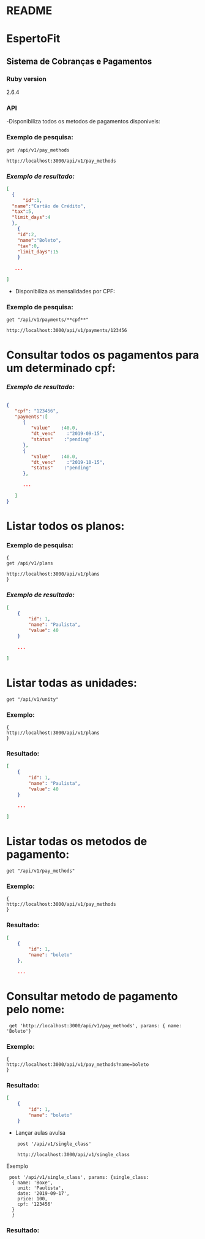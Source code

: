 # README

# EspertoFit

## Sistema de Cobranças e Pagamentos

### Ruby version
2.6.4

### API
-Disponibiliza todos os metodos de pagamentos disponiveis:

### Exemplo de pesquisa: 

```
get /api/v1/pay_methods

http://localhost:3000/api/v1/pay_methods
```

### *Exemplo de resultado:*

```JSON
[
  {
      "id":1,
  "name":"Cartão de Crédito",
  "tax":5,
  "limit_days":4
  },
    { 
    "id":2,
    "name":"Boleto",
    "tax":0,
    "limit_days":15
    }

   ...

]
```


- Disponibiliza as mensalidades por CPF:

### Exemplo de pesquisa: 

```
get "/api/v1/payments/**cpf**"

http://localhost:3000/api/v1/payments/123456
```

# Consultar todos os pagamentos para um determinado cpf:


### *Exemplo de resultado:*

```json

{
   "cpf": "123456",
   "payments":[
      {
         "value"    :40.0,
         "dt_venc"    :"2019-09-15",
         "status"    :"pending"
      },
      {
         "value"    :40.0,
         "dt_venc"    :"2019-10-15",
         "status"    :"pending"
      },

      ...

   ]
}
```

# Listar todos os planos:


### Exemplo de pesquisa: 

```
{
get /api/v1/plans

http://localhost:3000/api/v1/plans
}
```

### *Exemplo de resultado:*

```json 
[
    {
        "id": 1,
        "name": "Paulista",
        "value": 40
    }

    ...

]
```

# Listar todas as unidades:
```
get "/api/v1/unity"
```
### **Exemplo:**

```
{
http://localhost:3000/api/v1/plans
}
```

### Resultado:

```json
[
    {
        "id": 1,
        "name": "Paulista",
        "value": 40
    }

    ...

]
```

# Listar todas os metodos de pagamento:
```
get "/api/v1/pay_methods"
```
### **Exemplo:**

```
{
http://localhost:3000/api/v1/pay_methods
}
```

### Resultado:

```json
[
    {
        "id": 1,
        "name": "boleto"
    },

    ...


```

# Consultar metodo de pagamento pelo nome:
```
 get 'http://localhost:3000/api/v1/pay_methods', params: { name: 'Boleto'}
```
### **Exemplo:**

```
{
http://localhost:3000/api/v1/pay_methods?name=boleto
}
```

### Resultado:

```json
[
    {
        "id": 1,
        "name": "boleto"
    }

```
- Lançar aulas avulsa 

```
    post '/api/v1/single_class'

    http://localhost:3000/api/v1/single_class

``` 
  Exemplo
  ```
   post '/api/v1/single_class', params: {single_class: 
    { name: 'Boxe',
      unit: 'Paulista',
      date: '2019-09-17',
      price: 100,
      cpf: '123456'
    }
    }
  ```

### Resultado: